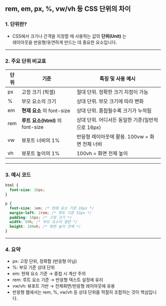 ## rem, em, px, %, vw/vh 등 CSS 단위의 차이

### 1. 단위란?

- CSS에서 크기나 간격을 지정할 때 사용하는 값의 **단위(Unit)** 는  
  레이아웃을 반응형/유연하게 만드는 데 중요한 요소입니다.

---

### 2. 주요 단위 비교표

| 단위 | 기준                             | 특징 및 사용 예시                                |
| ---- | -------------------------------- | ------------------------------------------------ |
| px   | 고정 크기 (픽셀)                 | 절대 단위. 정확한 크기 지정이 가능               |
| %    | 부모 요소의 크기                 | 상대 단위. 부모 크기에 따라 변화                 |
| em   | **현재 요소** 의 font-size       | 상대 단위. 중첩될수록 크기가 누적됨              |
| rem  | **루트 요소(html)** 의 font-size | 상대 단위. 어디서든 동일한 기준(일반적으로 16px) |
| vw   | 뷰포트 너비의 1%                 | 반응형 레이아웃에 활용. 100vw = 화면 전체 너비   |
| vh   | 뷰포트 높이의 1%                 | 100vh = 화면 전체 높이                           |

---

### 3. 예시 코드

```css
html {
  font-size: 16px;
}

p {
  font-size: 1em; /* 현재 요소 기준 16px */
  margin-left: 2rem; /* 루트 기준 32px */
  padding: 10px; /* 고정 크기 */
  width: 50%; /* 부모 요소의 절반 */
  height: 100vh; /* 화면 높이 전체 */
}
```

---

### 4. 요약

- px: 고정 단위, 정확함 (반응형 아님)
- %: 부모 기준 상대 단위
- em: 현재 요소 기준 → 중첩 시 계산 주의
- rem: 루트 요소 기준 → 반응형 텍스트 설정에 유리
- vw/vh: 뷰포트 기반 → 전체화면/반응형 레이아웃에 유용
- 반응형 웹에서는 rem, %, vw/vh 등 상대 단위를 적절히 조합하는 것이 핵심입니다.
